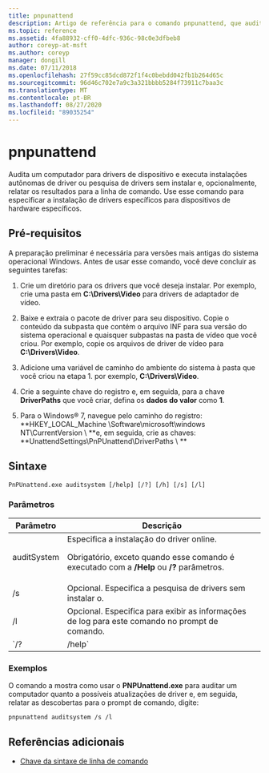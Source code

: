 ```yaml
---
title: pnpunattend
description: Artigo de referência para o comando pnpunattend, que audita os drivers de dispositivo em um computador, bem como executa instalações de driver silenciosas.
ms.topic: reference
ms.assetid: 4fa88932-cff0-4dfc-936c-98c0e3dfbeb8
author: coreyp-at-msft
ms.author: coreyp
manager: dongill
ms.date: 07/11/2018
ms.openlocfilehash: 27f59cc85dcd872f1f4c0bebdd042fb1b264d65c
ms.sourcegitcommit: 96d46c702e7a9c3a321bbbb5284f73911c7baa3c
ms.translationtype: MT
ms.contentlocale: pt-BR
ms.lasthandoff: 08/27/2020
ms.locfileid: "89035254"
---
```

# <a name="pnpunattend"></a>pnpunattend

Audita um computador para drivers de dispositivo e executa instalações autônomas de driver ou pesquisa de drivers sem instalar e, opcionalmente, relatar os resultados para a linha de comando. Use esse comando para especificar a instalação de drivers específicos para dispositivos de hardware específicos.

## <a name="prerequisites"></a>Pré-requisitos

A preparação preliminar é necessária para versões mais antigas do sistema operacional Windows. Antes de usar esse comando, você deve concluir as seguintes tarefas:

1. Crie um diretório para os drivers que você deseja instalar. Por exemplo, crie uma pasta em **C:\Drivers\Video** para drivers de adaptador de vídeo.

2. Baixe e extraia o pacote de driver para seu dispositivo. Copie o conteúdo da subpasta que contém o arquivo INF para sua versão do sistema operacional e quaisquer subpastas na pasta de vídeo que você criou. Por exemplo, copie os arquivos de driver de vídeo para **C:\Drivers\Video**.

3. Adicione uma variável de caminho do ambiente do sistema à pasta que você criou na etapa 1. por exemplo, **C:\Drivers\Video**.

4. Crie a seguinte chave do registro e, em seguida, para a chave **DriverPaths** que você criar, defina os **dados do valor** como **1**.

5. Para o Windows® 7, navegue pelo caminho do registro: **HKEY_LOCAL_Machine \Software\microsoft\windows NT\CurrentVersion \\ **e, em seguida, crie as chaves: **UnattendSettings\PnPUnattend\DriverPaths \\ **

## <a name="syntax"></a>Sintaxe

```
PnPUnattend.exe auditsystem [/help] [/?] [/h] [/s] [/l]
```

### <a name="parameters"></a>Parâmetros

| Parâmetro | Descrição |
|--|--|
| auditSystem | Especifica a instalação do driver online.<p>Obrigatório, exceto quando esse comando é executado com a **/Help** ou **/?** parâmetros. |
| /s | Opcional. Especifica a pesquisa de drivers sem instalar o. |
| /l | Opcional. Especifica para exibir as informações de log para este comando no prompt de comando. |
| `/? | /help` | Opcional. Exibe a ajuda para este comando no prompt de comando. |

### <a name="examples"></a>Exemplos

O comando a mostra como usar o **PNPUnattend.exe** para auditar um computador quanto a possíveis atualizações de driver e, em seguida, relatar as descobertas para o prompt de comando, digite:

```
pnpunattend auditsystem /s /l
```

## <a name="additional-references"></a>Referências adicionais

- [Chave da sintaxe de linha de comando](command-line-syntax-key.md)
